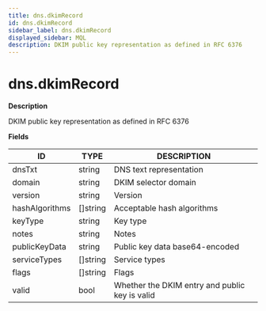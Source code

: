 ```yaml
---
title: dns.dkimRecord
id: dns.dkimRecord
sidebar_label: dns.dkimRecord
displayed_sidebar: MQL
description: DKIM public key representation as defined in RFC 6376
---
```


# dns.dkimRecord

**Description**

DKIM public key representation as defined in RFC 6376

**Fields**

| ID             | TYPE             | DESCRIPTION                                    |
| -------------- | ---------------- | ---------------------------------------------- |
| dnsTxt         | string           | DNS text representation                        |
| domain         | string           | DKIM selector domain                           |
| version        | string           | Version                                        |
| hashAlgorithms | &#91;&#93;string | Acceptable hash algorithms                     |
| keyType        | string           | Key type                                       |
| notes          | string           | Notes                                          |
| publicKeyData  | string           | Public key data base64-encoded                 |
| serviceTypes   | &#91;&#93;string | Service types                                  |
| flags          | &#91;&#93;string | Flags                                          |
| valid          | bool             | Whether the DKIM entry and public key is valid |
